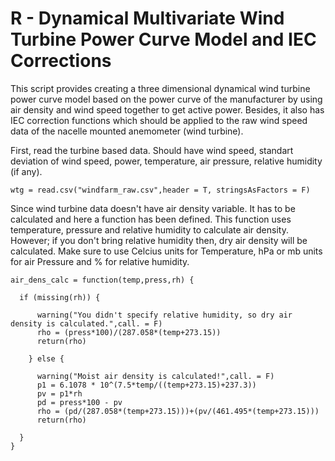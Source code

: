 # R - Dynamical Multivariate Wind Turbine Power Curve Model and IEC Corrections

This script provides creating a three dimensional dynamical wind turbine power curve model based on the power curve of the manufacturer by using air density and wind speed together to get active power. Besides, it also has IEC correction functions which should be applied to the raw wind speed data of the nacelle mounted anemometer (wind turbine).

First, read the turbine based data. Should have wind speed, standart deviation of wind speed, power, temperature, air pressure, relative humidity (if any).

```
wtg = read.csv("windfarm_raw.csv",header = T, stringsAsFactors = F)
```

Since wind turbine data doesn't have air density variable. It has to be calculated and here a function has been defined. This function uses temperature, pressure and relative humidity to calculate air density. However; if you don't bring relative humidity then, dry air density will be calculated. Make sure to use Celcius units for Temperature, hPa or mb units for air Pressure and % for relative humidity.

```
air_dens_calc = function(temp,press,rh) {
  
  if (missing(rh)) {

      warning("You didn't specify relative humidity, so dry air density is calculated.",call. = F)
      rho = (press*100)/(287.058*(temp+273.15))
      return(rho)
      
    } else {
    
      warning("Moist air density is calculated!",call. = F)
      p1 = 6.1078 * 10^(7.5*temp/((temp+273.15)+237.3))
      pv = p1*rh
      pd = press*100 - pv
      rho = (pd/(287.058*(temp+273.15)))+(pv/(461.495*(temp+273.15)))
      return(rho)
      
  }
}
```

